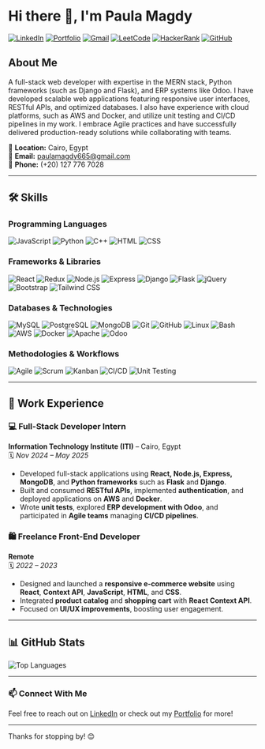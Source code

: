 # Hi there 👋, I'm Paula Magdy

[![LinkedIn](https://img.shields.io/badge/LinkedIn-blue?style=for-the-badge&logo=linkedin)](https://www.linkedin.com/in/paula-magdy/)
[![Portfolio](https://img.shields.io/badge/Portfolio-green?style=for-the-badge&logo=vercel)](https://paulamagdy.framer.website/)
[![Gmail](https://img.shields.io/badge/Gmail-red?style=for-the-badge&logo=gmail)](mailto:paulamagdy665@gmail.com)
[![LeetCode](https://img.shields.io/badge/LeetCode-FFA116?style=for-the-badge&logo=leetcode&logoColor=white)](https://leetcode.com/u/4pAckTIlBP/)
[![HackerRank](https://img.shields.io/badge/HackerRank-2EC866?style=for-the-badge&logo=hackerrank&logoColor=white)](https://www.hackerrank.com/profile/paulamagdy665)
[![GitHub](https://img.shields.io/badge/GitHub-181717?style=for-the-badge&logo=github)](https://github.com/PaulaMagdi0)

## About Me

A full-stack web developer with expertise in the MERN stack, Python frameworks (such as Django and Flask), and ERP systems like Odoo. I have developed scalable web applications featuring responsive user interfaces, RESTful APIs, and optimized databases. I also have experience with cloud platforms, such as AWS and Docker, and utilize unit testing and CI/CD pipelines in my work. I embrace Agile practices and have successfully delivered production-ready solutions while collaborating with teams.

📍 **Location:** Cairo, Egypt  
📧 **Email:** [paulamagdy665@gmail.com](mailto:paulamagdy665@gmail.com)  
📱 **Phone:** (+20) 127 776 7028

---

## 🛠️ Skills

### Programming Languages

![JavaScript](https://img.shields.io/badge/JavaScript-F7DF1E?style=for-the-badge&logo=javascript&logoColor=black)
![Python](https://img.shields.io/badge/Python-3776AB?style=for-the-badge&logo=python&logoColor=white)
![C++](https://img.shields.io/badge/C++-00599C?style=for-the-badge&logo=cplusplus&logoColor=white)
![HTML](https://img.shields.io/badge/HTML5-E34F26?style=for-the-badge&logo=html5&logoColor=white)
![CSS](https://img.shields.io/badge/CSS3-1572B6?style=for-the-badge&logo=css3&logoColor=white)

### Frameworks & Libraries

![React](https://img.shields.io/badge/React-61DAFB?style=for-the-badge&logo=react&logoColor=black)
![Redux](https://img.shields.io/badge/Redux-764ABC?style=for-the-badge&logo=redux&logoColor=white)
![Node.js](https://img.shields.io/badge/Node.js-339933?style=for-the-badge&logo=node.js&logoColor=white)
![Express](https://img.shields.io/badge/Express-000000?style=for-the-badge&logo=express&logoColor=white)
![Django](https://img.shields.io/badge/Django-092E20?style=for-the-badge&logo=django&logoColor=white)
![Flask](https://img.shields.io/badge/Flask-000000?style=for-the-badge&logo=flask&logoColor=white)
![jQuery](https://img.shields.io/badge/jQuery-0769AD?style=for-the-badge&logo=jquery&logoColor=white)
![Bootstrap](https://img.shields.io/badge/Bootstrap-7952B3?style=for-the-badge&logo=bootstrap&logoColor=white)
![Tailwind CSS](https://img.shields.io/badge/Tailwind%20CSS-06B6D4?style=for-the-badge&logo=tailwindcss&logoColor=white)

### Databases & Technologies

![MySQL](https://img.shields.io/badge/MySQL-4479A1?style=for-the-badge&logo=mysql&logoColor=white)
![PostgreSQL](https://img.shields.io/badge/PostgreSQL-336791?style=for-the-badge&logo=postgresql&logoColor=white)
![MongoDB](https://img.shields.io/badge/MongoDB-47A248?style=for-the-badge&logo=mongodb&logoColor=white)
![Git](https://img.shields.io/badge/Git-F05032?style=for-the-badge&logo=git&logoColor=white)
![GitHub](https://img.shields.io/badge/GitHub-181717?style=for-the-badge&logo=github&logoColor=white)
![Linux](https://img.shields.io/badge/Linux-FCC624?style=for-the-badge&logo=linux&logoColor=black)
![Bash](https://img.shields.io/badge/Bash-4EAA25?style=for-the-badge&logo=gnu-bash&logoColor=white)
![AWS](https://img.shields.io/badge/AWS-FF9900?style=for-the-badge&logo=amazon-aws&logoColor=white)
![Docker](https://img.shields.io/badge/Docker-2496ED?style=for-the-badge&logo=docker&logoColor=white)
![Apache](https://img.shields.io/badge/Apache-D22128?style=for-the-badge&logo=apache&logoColor=white)
![Odoo](https://img.shields.io/badge/Odoo-8C3391?style=for-the-badge&logo=odoo&logoColor=white)

### Methodologies & Workflows

![Agile](https://img.shields.io/badge/Agile-1E90FF?style=for-the-badge)
![Scrum](https://img.shields.io/badge/Scrum-00A676?style=for-the-badge)
![Kanban](https://img.shields.io/badge/Kanban-FF4500?style=for-the-badge)
![CI/CD](https://img.shields.io/badge/CI%2FCD-blue?style=for-the-badge)
![Unit Testing](https://img.shields.io/badge/Unit%20Testing-yellow?style=for-the-badge)

---

## 💼 Work Experience

### 💻 Full-Stack Developer Intern

**Information Technology Institute (ITI)** – Cairo, Egypt  
🗓️ _Nov 2024 – May 2025_

- Developed full-stack applications using **React, Node.js, Express, MongoDB**, and **Python frameworks** such as **Flask** and **Django**.
- Built and consumed **RESTful APIs**, implemented **authentication**, and deployed applications on **AWS** and **Docker**.
- Wrote **unit tests**, explored **ERP development with Odoo**, and participated in **Agile teams** managing **CI/CD pipelines**.

### 🛍️ Freelance Front-End Developer

**Remote**  
🗓️ _2022 – 2023_

- Designed and launched a **responsive e-commerce website** using **React**, **Context API**, **JavaScript**, **HTML**, and **CSS**.
- Integrated **product catalog** and **shopping cart** with **React Context API**.
- Focused on **UI/UX improvements**, boosting user engagement.

---

## 📊 GitHub Stats

![Top Languages](https://github-readme-stats.vercel.app/api/top-langs/?username=PaulaMagdi0&layout=compact&theme=default)

---

### 📫 Connect With Me

Feel free to reach out on [LinkedIn](https://www.linkedin.com/in/paula-magdy/) or check out my [Portfolio](https://paulamagdy.framer.website/) for more!

---

Thanks for stopping by! 😊

